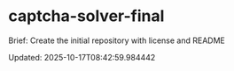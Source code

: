 # captcha-solver-final

Brief:
Create the initial repository with license and README

Updated: 2025-10-17T08:42:59.984442